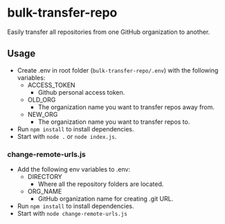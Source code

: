 # bulk-transfer-repo

Easily transfer all repositories from one GitHub organization to another.

## Usage

- Create .env in root folder (`bulk-transfer-repo/.env`) with the following variables:
  - ACCESS_TOKEN
    - Github personal access token.
  - OLD_ORG
    - The organization name you want to transfer repos away from.
  - NEW_ORG
    - The organization name you want to transfer repos to.
- Run `npm install` to install dependencies.
- Start with `node .` or `node index.js`.

### change-remote-urls.js

- Add the following env variables to .env:
  - DIRECTORY
    - Where all the repository folders are located.
  - ORG_NAME
    - GitHub organization name for creating .git URL.
- Run `npm install` to install dependencies.
- Start with `node change-remote-urls.js`
